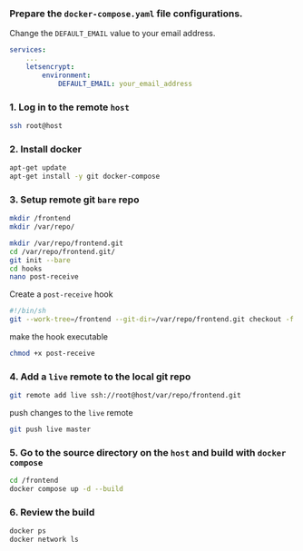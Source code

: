 ### Prepare the `docker-compose.yaml` file configurations.
Change the `DEFAULT_EMAIL` value to your email address.
```yaml
services:
    ...
    letsencrypt: 
        environment:
            DEFAULT_EMAIL: your_email_address
```

### 1. Log in to the remote `host`
```sh
ssh root@host
```

### 2. Install docker
```sh
apt-get update
apt-get install -y git docker-compose
```

### 3. Setup remote git `bare` repo 
```sh
mkdir /frontend
mkdir /var/repo/

mkdir /var/repo/frontend.git
cd /var/repo/frontend.git/
git init --bare
cd hooks
nano post-receive
```
Create a `post-receive` hook 
```sh
#!/bin/sh
git --work-tree=/frontend --git-dir=/var/repo/frontend.git checkout -f main
```
make the hook executable
```sh
chmod +x post-receive
```

### 4. Add a `live` remote to the local git repo
```sh
git remote add live ssh://root@host/var/repo/frontend.git
```
push changes to the `live` remote
```sh
git push live master
```

### 5. Go to the source directory on the `host` and build with `docker compose`
```sh
cd /frontend
docker compose up -d --build
```

### 6. Review the build
```sh
docker ps
docker network ls
```

